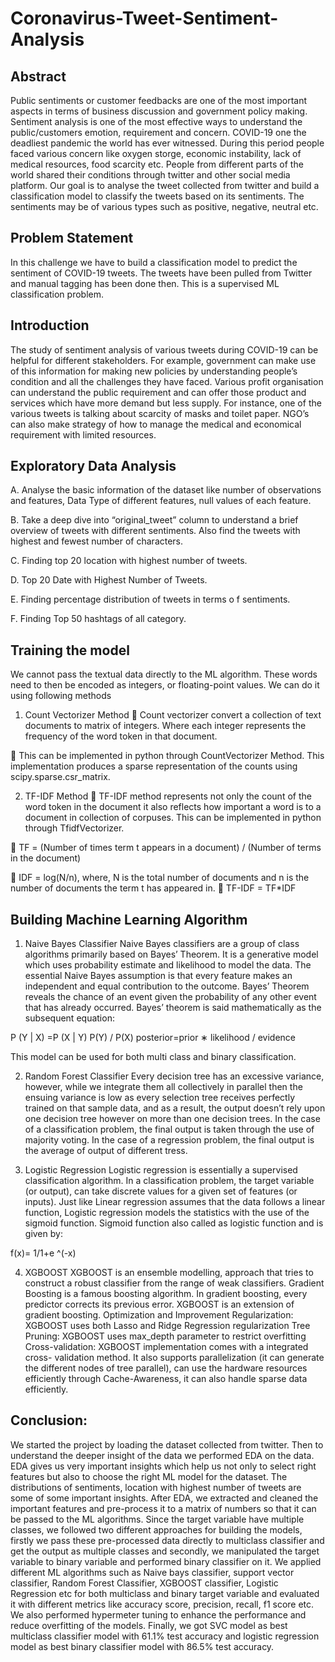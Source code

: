 # Coronavirus-Tweet-Sentiment-Analysis
## Abstract
Public sentiments or customer feedbacks are one of the most important aspects in terms of business discussion and government policy making. Sentiment analysis is one of the most effective ways to understand the public/customers emotion, requirement and concern. COVID-19 one the deadliest pandemic the world has ever witnessed. During this period people faced various concern like oxygen storge, economic instability, lack of medical resources, food scarcity etc. People from different parts of the world shared their conditions through twitter and other social media platform. Our goal is to analyse the tweet collected from twitter and build a classification model to classify the tweets based on its sentiments. The sentiments may be of various types such as positive, negative, neutral etc.

## Problem Statement
In this challenge we have to build a classification model to predict the sentiment of COVID-19 tweets. The tweets have been pulled from Twitter and manual tagging has been done then. This is a supervised ML classification problem.

## Introduction
The study of sentiment analysis of various tweets during COVID-19 can be helpful for different stakeholders. For example, government can make use of this information for making new policies by understanding people’s condition and all the challenges they have faced. Various profit organisation can understand the public requirement and can offer those product and services which have more demand but less supply. For instance, one of the various tweets is talking about scarcity of masks and toilet paper. NGO’s can also make strategy of how to manage the medical and economical requirement with limited resources.

## Exploratory Data Analysis
A. Analyse the basic information of the dataset like number of observations and features, Data Type of different features, null values of each feature.

B. Take a deep dive into “original_tweet” column to understand a brief overview of tweets with different sentiments. Also find the tweets with highest and fewest number of characters.

C. Finding top 20 location with highest number of tweets.

D. Top 20 Date with Highest Number of Tweets.

E. Finding percentage distribution of tweets in terms o f sentiments.

F. Finding Top 50 hashtags of all category.

## Training the model
We cannot pass the textual data directly to the ML algorithm. These words need to then be encoded as integers, or floating-point values. We can do it using following methods

1) Count Vectorizer Method
 Count vectorizer convert a collection of text documents to matrix of integers. Where each integer represents the frequency of the word token in that document.

 This can be implemented in python through CountVectorizer Method. This implementation produces a sparse representation of the counts using scipy.sparse.csr_matrix.

2) TF-IDF Method
 TF-IDF method represents not only the count of the word token in the document it also reflects how important a word is to a document in collection of corpuses. This can be implemented in python through TfidfVectorizer.

 TF = (Number of times term t appears in a document) / (Number of terms in the document)

 IDF = log(N/n), where, N is the total number of documents and n is the number of documents the term t has appeared in.  TF-IDF = TF*IDF

## Building Machine Learning Algorithm
1. Naive Bayes Classifier
Naive Bayes classifiers are a group of class algorithms primarily based on Bayes’ Theorem. It is a generative model which uses probability estimate and likelihood to model the data. The essential Naive Bayes assumption is that every feature makes an independent and equal contribution to the outcome. Bayes’ Theorem reveals the chance of an event given the probability of any other event that has already occurred. Bayes’ theorem is said mathematically as the subsequent equation:

P (Y | X) =P (X | Y) P(Y) / P(X) posterior=prior ∗ likelihood / evidence

This model can be used for both multi class and binary classification.

2. Random Forest Classifier
Every decision tree has an excessive variance, however, while we integrate them all collectively in parallel then the ensuing variance is low as every selection tree receives perfectly trained on that sample data, and as a result, the output doesn’t rely upon one decision tree however on more than one decision trees. In the case of a classification problem, the final output is taken through the use of majority voting. In the case of a regression problem, the final output is the average of output of different tress.

3. Logistic Regression
Logistic regression is essentially a supervised classification algorithm. In a classification problem, the target variable (or output), can take discrete values for a given set of features (or inputs). Just like Linear regression assumes that the data follows a linear function, Logistic regression models the statistics with the use of the sigmoid function. Sigmoid function also called as logistic function and is given by:

f(x)= 1/1+e ^(-x)

4. XGBOOST
XGBOOST is an ensemble modelling, approach that tries to construct a robust classifier from the range of weak classifiers. Gradient Boosting is a famous boosting algorithm. In gradient boosting, every predictor corrects its previous error. XGBOOST is an extension of gradient boosting. Optimization and Improvement Regularization: XGBOOST uses both Lasso and Ridge Regression regularization Tree Pruning: XGBOOST uses max_depth parameter to restrict overfitting Cross-validation: XGBOOST implementation comes with a integrated cross- validation method.
It also supports parallelization (it can generate the different nodes of tree parallel), can use the hardware resources efficiently through Cache-Awareness, it can also handle
sparse data efficiently.

## Conclusion:
We started the project by loading the dataset collected from twitter. Then to understand the deeper insight of the data we performed EDA on the data. EDA gives us very important insights which help us not only to select right features but also to choose the right ML model for the dataset. The distributions of sentiments, location with highest number of tweets are some of some important insights. After EDA, we extracted and cleaned the important features and pre-process it to a matrix of numbers so that it can be passed to the ML algorithms. Since the target variable have multiple classes, we followed two different approaches for building the models, firstly we pass these pre-processed data directly to multiclass classifier and get the output as multiple classes and secondly, we manipulated the target variable to binary variable and performed binary classifier on it. We applied different ML algorithms such as Naive bays classifier, support vector classifier, Random Forest Classifier, XGBOOST classifier, Logistic Regression etc for both multiclass and binary target variable and evaluated it with different metrics like accuracy score, precision, recall, f1 score etc. We also performed hypermeter tuning to enhance the performance and reduce overfitting of the models. Finally, we got SVC model as best multiclass classifier model with 61.1% test accuracy and logistic regression model as best binary classifier model with 86.5% test accuracy.
